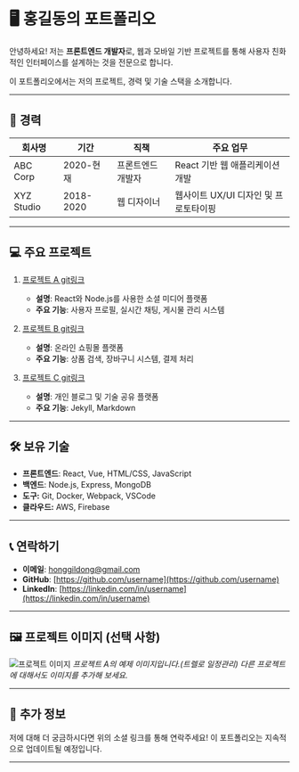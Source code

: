 # 🖥️ 홍길동의 포트폴리오

안녕하세요! 저는 **프론트엔드 개발자**로, 웹과 모바일 기반 프로젝트를 통해 사용자 친화적인 인터페이스를 설계하는 것을 전문으로 합니다.

이 포트폴리오에서는 저의 프로젝트, 경력 및 기술 스택을 소개합니다.

---

## 🏢 경력

| 회사명     | 기간      | 직책              | 주요 업무                             |
| ---------- | --------- | ----------------- | ------------------------------------- |
| ABC Corp   | 2020-현재 | 프론트엔드 개발자 | React 기반 웹 애플리케이션 개발       |
| XYZ Studio | 2018-2020 | 웹 디자이너       | 웹사이트 UX/UI 디자인 및 프로토타이핑 |

---

## 💻 주요 프로젝트

1. [프로젝트 A git링크](www.naver.com)

   - **설명**: React와 Node.js를 사용한 소셜 미디어 플랫폼
   - **주요 기능**: 사용자 프로필, 실시간 채팅, 게시물 관리 시스템

2. [프로젝트 B git링크](www.naver.com)

   - **설명**: 온라인 쇼핑몰 플랫폼
   - **주요 기능**: 상품 검색, 장바구니 시스템, 결제 처리

3. [프로젝트 C git링크](www.naver.com)

   - **설명**: 개인 블로그 및 기술 공유 플랫폼
   - **주요 기능**: Jekyll, Markdown

---

## 🛠️ 보유 기술

- **프론트엔드**: React, Vue, HTML/CSS, JavaScript
- **백엔드**: Node.js, Express, MongoDB
- **도구:** Git, Docker, Webpack, VSCode
- **클라우드:** AWS, Firebase

---

## 📞 연락하기

- **이메일**: [honggildong@gmail.com](mailto:honggildong@gmail.com)
- **GitHub**: [https://github.com/username](https://github.com/username)
- **Linkedln**: [https://linkedin.com/in/username](https://linkedin.com/in/username)

---

## 🖼️ 프로젝트 이미지 (선택 사항)

![프로젝트 이미지](https://velog.velcdn.com/images/remon/post/a755e123-5a47-4942-aab2-38b8c615969f/image.png)
_프로젝트 A의 예제 이미지입니다.(트렐로 일정관리) 다른 프로젝트에 대해서도 이미지를 추가해 보세요._

---

## 🌱 추가 정보

저에 대해 더 궁금하시다면 위의 소셜 링크를 통해 연락주세요! 이 포트폴리오는 지속적으로 업데이트될 예정입니다.

---
